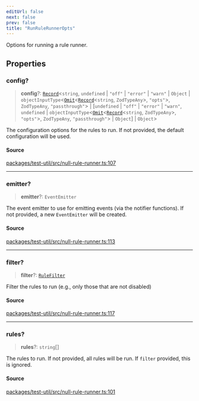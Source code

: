 ```yaml
---
editUrl: false
next: false
prev: false
title: "RunRuleRunnerOpts"
---
```


Options for running a rule runner.

## Properties

### config?

> **config**?: [`Record`]( https://www.typescriptlang.org/docs/handbook/utility-types.html#recordkeys-type )\<`string`, `undefined` \| `"off"` \| `"error"` \| `"warn"` \| `Object` \| `objectInputType`\<[`Omit`]( https://www.typescriptlang.org/docs/handbook/utility-types.html#omittype-keys )\<[`Record`]( https://www.typescriptlang.org/docs/handbook/utility-types.html#recordkeys-type )\<`string`, `ZodTypeAny`\>, `"opts"`\>, `ZodTypeAny`, `"passthrough"`\> \| [`undefined` \| `"off"` \| `"error"` \| `"warn"`, `undefined` \| `objectInputType`\<[`Omit`]( https://www.typescriptlang.org/docs/handbook/utility-types.html#omittype-keys )\<[`Record`]( https://www.typescriptlang.org/docs/handbook/utility-types.html#recordkeys-type )\<`string`, `ZodTypeAny`\>, `"opts"`\>, `ZodTypeAny`, `"passthrough"`\> \| `Object`] \| `Object`\>

The configuration options for the rules to run. If not provided, the
default configuration will be used.

#### Source

[packages/test-util/src/null-rule-runner.ts:107](https://github.com/boneskull/midnight-smoker/blob/417858b/packages/test-util/src/null-rule-runner.ts#L107)

***

### emitter?

> **emitter**?: `EventEmitter`

The event emitter to use for emitting events (via the notifier functions).
If not provided, a new `EventEmitter` will be created.

#### Source

[packages/test-util/src/null-rule-runner.ts:113](https://github.com/boneskull/midnight-smoker/blob/417858b/packages/test-util/src/null-rule-runner.ts#L113)

***

### filter?

> **filter**?: [`RuleFilter`](/api/midnight-smoker/midnight-smoker/type-aliases/rulefilter/)

Filter the rules to run (e.g., only those that are not disabled)

#### Source

[packages/test-util/src/null-rule-runner.ts:117](https://github.com/boneskull/midnight-smoker/blob/417858b/packages/test-util/src/null-rule-runner.ts#L117)

***

### rules?

> **rules**?: `string`[]

The rules to run. If not provided, all rules will be run. If `filter`
provided, this is ignored.

#### Source

[packages/test-util/src/null-rule-runner.ts:101](https://github.com/boneskull/midnight-smoker/blob/417858b/packages/test-util/src/null-rule-runner.ts#L101)
